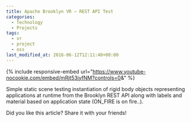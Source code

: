 ```yaml
---
title: Apache Brooklyn VR – REST API Test
categories:
  - Technology
  - Projects
tags:
  - vr
  - project
  - oss
last_modified_at: 2016-06-12T12:11:40+00:00
---
```


{% include responsive-embed url="https://www.youtube-nocookie.com/embed/mRjt53jyfNM?controls=0&amp;" %}

Simple static scene testing instantiation of rigid body objects representing applications at runtime from the Brooklyn REST API along with labels and material based on application state (ON_FIRE is on fire..).

Did you like this article? Share it with your friends!